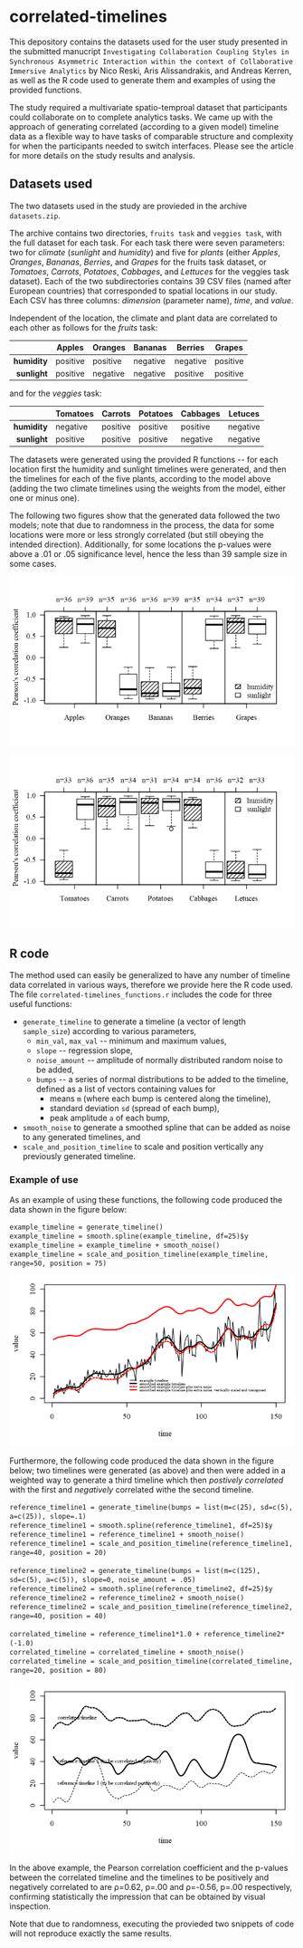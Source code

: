 # correlated-timelines

This depository contains the datasets used for the user study presented in the submitted manucript `Investigating Collaboration Coupling Styles in Synchronous Asymmetric Interaction within the context of Collaborative Immersive Analytics` by Nico Reski, Aris Alissandrakis, and Andreas Kerren, as well as the R code used to generate them and examples of using the provided functions. 

The study required a multivariate spatio-temproal dataset that participants could collaborate on to complete analytics tasks.
We came up with the approach of generating correlated (according to a given model) timeline data as a flexible way to have tasks of comparable structure and complexity for when the participants needed to switch interfaces.
Please see the article for more details on the study results and analysis.

## Datasets used

The two datasets used in the study are provieded in the archive `datasets.zip`.

The archive contains two directories, `fruits task` and `veggies task`, with the full dataset for each task.
For each task there were seven parameters: two for _climate_ (_sunlight_ and _humidity_) and five for _plants_ (either _Apples_, _Oranges_, _Bananas_, _Berries_, and _Grapes_ for the fruits task dataset, or _Tomatoes_, _Carrots_, _Potatoes_, _Cabbages_, and _Lettuces_ for the veggies task dataset). 
Each of the two subdirectories contains 39 CSV files (named after European countries) that corresponded to spatial locations in our study.
Each CSV has three columns: _dimension_ (parameter name), _time_, and _value_.

Independent of the location, the climate and plant data are correlated to each other as follows for the _fruits_ task:

|              | Apples   | Oranges  | Bananas  | Berries  | Grapes   |
|-------------:|----------|----------|----------|----------|----------|
| **humidity** | positive | positive | negative | negative | positive |
| **sunlight** | positive | negative | negative | positive | positive |

and for the _veggies_ task:

|              | Tomatoes | Carrots  | Potatoes | Cabbages | Letuces  |
|-------------:|----------|----------|----------|----------|----------|
| **humidity** | negative | positive | positive | positive | negative |
| **sunlight** | positive | positive | positive | negative | negative |

The datasets were generated using the provided R functions -- for each location first the humidity and sunlight timelines were generated, and then the timelines for each of the five plants, according to the model above (adding the two climate timelines using the weights from the model, either one or minus one).

The following two figures show that the generated data followed the two models; note that due to randomness in the process, the data for some locations were more or less strongly correlated (but still obeying the intended direction). Additionally, for some locations the p-values were above a .01 or .05 significance level, hence the less than 39 sample size in some cases.

![cor_fruits](/fruits_task_correlations.png)

![cor_veggies](/veggies_task_correlations.png)



## R code

The method used can easily be generalized to have any number of timeline data correlated in various ways, therefore we provide here the R code used.
The file `correlated-timelines_functions.r` includes the code for three useful functions: 
* `generate_timeline` to generate a timeline (a vector of length `sample_size`) according to various parameters, 
    * `min_val`, `max_val` -- minimum and maximum values,
    * `slope` -- regression slope,
    * `noise_amount` -- amplitude of normally distributed random noise to be added,
    * `bumps` -- a series of normal distributions to be added to the timeline, defined as a list of vectors containing values for  
        *  means `m` (where each bump is centered along the timeline),
        *  standard deviation `sd` (spread of each bump),
        *  peak amplitude `a` of each bump,
* `smooth_noise` to generate a smoothed spline that can be added as noise to any generated timelines, and 
* `scale_and_position_timeline` to scale and position vertically any previously generated timeline.

### Example of use

As an example of using these functions, the following code produced the data shown in the figure below:

    example_timeline = generate_timeline()
    example_timeline = smooth.spline(example_timeline, df=25)$y
    example_timeline = example_timeline + smooth_noise()
    example_timeline = scale_and_position_timeline(example_timeline, range=50, position = 75)

![fig1](/github_code_and_examples1.png)

Furthermore, the following code produced the data shown in the figure below; two timelines were generated (as above) and then were added in a weighted way to generate a third timeline which then _postively correlated_ with the first and _negatively_ correlated withe the second timeline. 

    reference_timeline1 = generate_timeline(bumps = list(m=c(25), sd=c(5), a=c(25)), slope=.1)
    reference_timeline1 = smooth.spline(reference_timeline1, df=25)$y
    reference_timeline1 = reference_timeline1 + smooth_noise()
    reference_timeline1 = scale_and_position_timeline(reference_timeline1, range=40, position = 20)

    reference_timeline2 = generate_timeline(bumps = list(m=c(125), sd=c(5), a=c(5)), slope=0, noise_amount = .05)
    reference_timeline2 = smooth.spline(reference_timeline2, df=25)$y
    reference_timeline2 = reference_timeline2 + smooth_noise()
    reference_timeline2 = scale_and_position_timeline(reference_timeline2, range=40, position = 40)

    correlated_timeline = reference_timeline1*1.0 + reference_timeline2*(-1.0)
    correlated_timeline = correlated_timeline + smooth_noise()
    correlated_timeline = scale_and_position_timeline(correlated_timeline, range=20, position = 80)

![fig2](/github_code_and_examples2.png)

In the above example, the Pearson correlation coefficient and the p-values between the correlated timeline and the timelines to be positively and negatively correlated to are ρ=0.62, p=.00 and ρ=-0.56, p=.00 respectively, confirming statistically the impression that can be obtained by visual inspection. 

Note that due to randomness, executing the provieded two snippets of code will not reproduce exactly the same results.
